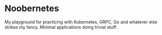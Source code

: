 # Noobernetes

My playground for practicing with Kubernetes, GRPC, Go and whatever else strikes 
my fancy. Minimal applications doing trivial stuff.
